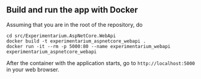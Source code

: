 ## Build and run the app with Docker

Assuming that you are in the root of the repository, do 

```console
cd src/Experimentarium.AspNetCore.WebApi
docker build -t experimentarium_aspnetcore_webapi .
docker run -it --rm -p 5000:80 --name experimentarium_webapi experimentarium_aspnetcore_webapi 
```

After the container with the application starts, go to `http://localhost:5000` in your web browser.